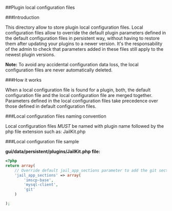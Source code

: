 ##Plugin local configuration files

###Introduction


This directory allow to store plugin local configuration files. Local configuration files allow to override the default
plugin parameters defined in the default configuration files in persistent way, without having to restore them after
updating your plugins to a newer version. It's the responsability of the admin to check that parameters added in these
files still apply to the newest plugin versions.

**Note:** To avoid any accidental configuration data loss, the local configuration files are never automatically deleted.

###How it works

When a local configuration file is found for a plugin, both, the default configuration file and the local configuration
file are merged together. Parameters defined in the local configuration files take precedence over those defined in
default configuration files.

###Local configuration files naming convention

Local configuration files *MUST* be named with plugin name followed by the php file extension such as: JailKit.php

###Local configuration file sample

**gui/data/persistent/plugins/JailKit.php file:**
```php
<?php
return array(
	// Override default jail_app_sections parameter to add the git section
	'jail_app_sections' => array(
		'imscp-base',
		'mysql-client',
		'git'
	)

);
```
